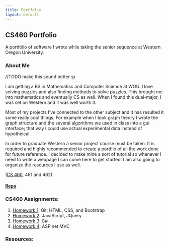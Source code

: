 ```yaml
---
title: Portfolio
layout: default
---
```

## CS460 Portfolio

A portfolio of software I wrote while taking the senior sequence at Western Oregon University.

### About Me
//TODO make this sound better :p

I am getting a BS in Mathematics and Computer Science at WOU. I love solving puzzles and also finding methods to solve puzzles. This brought me into mathematics and eventually CS as well. When I found this dual-major, I was set on Western and it was well worth it.

Most of my projects I've connected to the other subject and it has resulted it some really cool things. For example when I took graph theory I wrote the graph structure and the several algorithms we used in class into a gui interface; that way I could use actual experimental data instead of hypotheical.

In order to graduate Western a senior project course must be taken. It is required and highly recommended to create a portfilo of all the work done for future reference. I decided to make mine a sort of tutorial so whenever I need to write a webpage I can come here to get started. I am also going to organize the resources I use as well.

([CS 460](http://www.wou.edu/~morses/classes/cs46x/index.html), 461 and 462).

#### [Repo](https://bitbucket.org/blakebauer/cs460/overview)

### CS460 Assignments:

1. [Homework 1](cs460/hw1): Git, HTML, CSS, and Bootstrap
2. [Homework 2](cs460/hw2): JavaScript, JQuery
3. [Homework 3](cs460/hw3): C#
4. [Homework 4](cs460/hw4): ASP.net MVC

### Resources:

